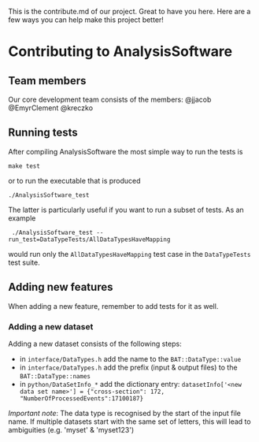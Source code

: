 This is the contribute.md of our project. Great to have you here. Here are a few ways you can help make this project better!

# Contributing to AnalysisSoftware

## Team members
Our core development team consists of the members: @jjacob @EmyrClement @kreczko

## Running tests
After compiling AnalysisSoftware the most simple way to run the tests is
```shell
make test
```
or to run the executable that is produced
```shell
./AnalysisSoftware_test
```
The latter is particularly useful if you want to run a subset of tests.
As an example
```shell
 ./AnalysisSoftware_test --run_test=DataTypeTests/AllDataTypesHaveMapping
```
would run only the ```AllDataTypesHaveMapping``` test case in the ```DataTypeTests``` test suite.

## Adding new features
When adding a new feature, remember to add tests for it as well.

### Adding a new dataset
Adding a new dataset consists of the following steps:
 * in ```interface/DataTypes.h``` add the name to the ```BAT::DataType::value```
 * in ```interface/DataTypes.h``` add the prefix (input & output files) to the ```BAT::DataType::names```
 * in ```python/DataSetInfo_*``` add the dictionary entry: ```datasetInfo['<new data set name>'] = {"cross-section": 172, "NumberOfProcessedEvents":17100187}```

*Important note*: The data type is recognised by the start of the input file name. 
If multiple datasets start with the same set of letters, this will lead to ambiguities (e.g. 'myset' & 'myset123')

